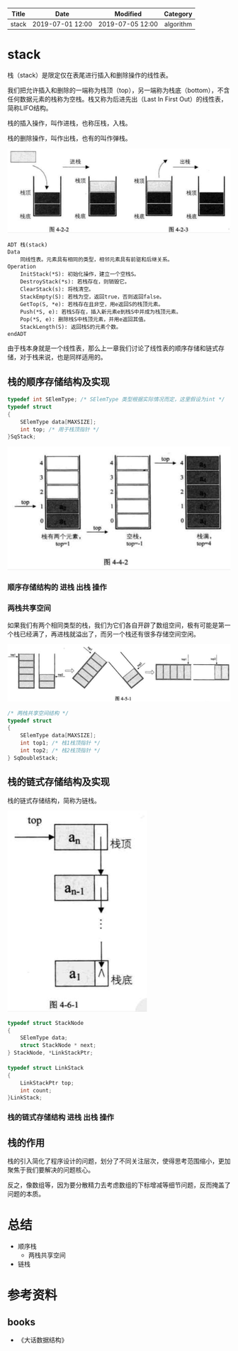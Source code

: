 | Title                | Date             | Modified         | Category          |
|:--------------------:|:----------------:|:----------------:|:-----------------:|
| stack            | 2019-07-01 12:00 | 2019-07-05 12:00 | algorithm         |

# stack



栈（stack）是限定仅在表尾进行插入和删除操作的线性表。



我们把允许插入和删除的一端称为栈顶（top），另一端称为栈底（bottom），不含任何数据元素的栈称为空栈。栈又称为后进先出（Last In First Out）的线性表，简称LIFO结构。

栈的插入操作，叫作进栈，也称压栈，入栈。

栈的删除操作，叫作出栈，也有的叫作弹栈。


![](./images/stack_01.png)



```
ADT 栈(stack)
Data
    同线性表。元素具有相同的类型，相邻元素具有前驱和后继关系。
Operation
    InitStack(*S): 初始化操作，建立一个空栈S。
    DestroyStack(*s): 若栈存在，则销毁它。
    ClearStack(s): 将栈清空。
    StackEmpty(S): 若栈为空，返回true，否则返回false。
    GetTop(S, *e): 若栈存在且非空，用e返回S的栈顶元素。
    Push(*S, e): 若栈S存在，插入新元素e到栈S中并成为栈顶元素。
    Pop(*S, e): 删除栈S中栈顶元素，并用e返回其值。
    StackLength(S): 返回栈S的元素个数。
endADT
```


由于栈本身就是一个线性表，那么上一章我们讨论了线性表的顺序存储和链式存储，对于栈来说，也是同样适用的。





## 栈的顺序存储结构及实现

```C
typedef int SElemType; /* SElemType 类型根据实际情况而定，这里假设为int */
typedef struct
{
    SElemType data[MAXSIZE];
    int top; /* 用于栈顶指针 */
}SqStack;

```
![](./images/stack_02.png)

### 顺序存储结构的 进栈 出栈 操作



### 两栈共享空间

如果我们有两个相同类型的栈，我们为它们各自开辟了数组空间，极有可能是第一个栈已经满了，再进栈就溢出了，而另一个栈还有很多存储空间空闲。

![](./images/stack_03.png)


```C
/* 两栈共享空间结构 */
typedef struct
{
    SElemType data[MAXSIZE];
    int top1; /* 栈1栈顶指针 */
    int top2; /* 栈2栈顶指针 */
} SqDoubleStack;

```


## 栈的链式存储结构及实现

栈的链式存储结构，简称为链栈。

![](./images/stack_04.png)


```C
typedef struct StackNode
{
    SElemType data;
    struct StackNode * next;
} StackNode, *LinkStackPtr;

typedef struct LinkStack
{
    LinkStackPtr top;
    int count;
}LinkStack;

```

### 栈的链式存储结构 进栈 出栈 操作


## 栈的作用

栈的引入简化了程序设计的问题，划分了不同关注层次，使得思考范围缩小，更加聚焦于我们要解决的问题核心。

反之，像数组等，因为要分散精力去考虑数组的下标增减等细节问题，反而掩盖了问题的本质。




# 总结

- 顺序栈
    - 两栈共享空间
- 链栈


# 参考资料
## books
- 《大话数据结构》